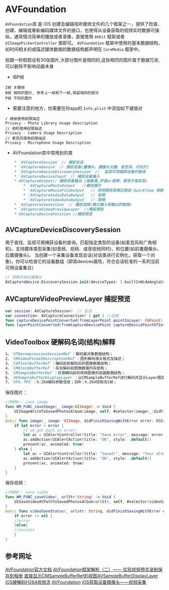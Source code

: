# AVFoundation
`AVFoundation`库 是 iOS 创建及编辑视听媒体文件的几个框架之一，提供了检查、创建、编辑或重新编码媒体文件的接口，也使得从设备获取的视频实时数据可操纵。通常情况简单的播放或者录像，直接使用 `AVKit` 框架或者 `UIImagePickerController` 类即可。
`AVFoundation` 框架中使用的基本数据结构，如时间相关的或描述媒体数据的数据结构都声明在 `CoreMedia` 框架中。

拍摄一秒假假设有30张图片,大部分图片是相同的,这些相同的图片属于数据冗余,可以删除不影响动画本身

* IBP帧
```
I帧 关键帧
B帧 相同的图片, 参考上一帧和下一帧,保留相同的部分
P帧 不同的图片
```

* 需要注意的地方，你需要在你app的 `Info.plist` 中添加如下键值对
```
/ 相册使用权限描述
Privacy - Photo Library Usage Description
// 相机使用权限描述
Privacy - Camera Usage Description
// 麦克风使用权限描述
Privacy - Microphone Usage Description
```

* AVFoundation库中常用到的类
```markdown
    * `AVCaptureSession` // 捕捉会话
    * `AVCaptureDevice` // 捕捉设备(摄像头、摄像头光圈、麦克风、闪光灯)
    * `AVCaptureDeviceDiscoverySession` //  监视可用捕获设备的查询
    * `AVCaptureDeviceInput` // 捕捉设备输入
    * AVCaptureOutput// 捕捉设备输出 (抽象类,声音or视频，使用子类实现)
        * `AVCapturePhotoOutput`  //静态图片
        * `AVCaptureMovieFileOutput`  // 将视频和音频记录到 QuickTime 电影文件的捕获输出
        * `AVCaptureAudioDataOutput`  // 音频
        * `AVCaptureVideoDataOutput`  // 视频
    * `AVCaptureConnection` // 捕捉连接(建立输入和输出的链接)
    * `AVCaptureVideoPreviewLayer` //捕捉预览
    * AVCaptureDevicePosition //捕捉预览
```

## AVCaptureDeviceDiscoverySession
用于查找、监视可用捕获设备的查询。匹配指定类型的设备(如麦克风和广角相机)。支持媒体类型采集(如音频、视频、或音视频同时)，和位置(如前置摄像头、后置摄像头)。
当创建一个采集设备发现会话(对该类进行实例化，获取一个对象)，你可以检查它的设备数组（即其devices属性，符合会话标准的一系列当前可用设备集合）

```swift
// 获取所有的摄像头
AVCaptureDevice.DiscoverySession.init(deviceTypes: [.builtInWideAngleCamera], mediaType: .video, position: .unspecified).devices
```


## AVCaptureVideoPreviewLayer 捕捉预览
```swift
var session: AVCaptureSession?  // 会话
var connection: AVCaptureConnection? { get } //连接
func captureDevicePointConverted(fromLayerPoint pointInLayer: CGPoint) -> CGPoint //屏幕坐标系转换为 摄像头坐标
func layerPointConverted(fromCaptureDevicePoint captureDevicePointOfInterest: CGPoint) -> CGPoint // 摄像头坐标转换为屏幕坐标
```


## VideoToolbox 硬解码名词(结构)解释
```markdown
1、`VTDecompressionSessionRef`：解码器对象数据结构；
2、`CMVideoFormatDescriptionRef`：图形解码相关格式及描述；
3、`CVPixelBufferRef`：编码前和解码后的图像数据结构；
4、`CMBlockBufferRef`：存在解码前图像数据内存结构；
5、`CMSampleBufferRef`：存放解码前的视频图像的容器数据结构；
6、`AVSampleBufferDisplayLayer`：以CMSampleBufferRef进行解码并显示Layer图层；
7、`SPS、PPS`：h.264解码参数信息；IDR：h.264视频流I帧；
```

保存图片：
```swift
//MARK:- save image
func WM_FUNC_saveImage(_ image:UIImage) -> Void {
    UIImageWriteToSavedPhotosAlbum(image, self, #selector(image(_:didFinishSavingWithError:contextInfo:)), nil)
}
@objc func image(_ image: UIImage, didFinishSavingWithError error: NSError?, contextInfo: UnsafeRawPointer) {
    if let error = error {
        // we got back an error!
        let ac = UIAlertController(title: "Save error", message: error.localizedDescription, preferredStyle: .alert)
        ac.addAction(UIAlertAction(title: "OK", style: .default))
        present(ac, animated: true)
    } else {
        let ac = UIAlertController(title: "Saved!", message: "Your altered image has been saved to your photos.", preferredStyle: .alert)
        ac.addAction(UIAlertAction(title: "OK", style: .default))
        present(ac, animated: true)
    }
}
```

保存视频：
```swift
//MARK:- save video
func WM_FUNC_saveVideo(_ urlStr:String) -> Void {
    UISaveVideoAtPathToSavedPhotosAlbum(urlStr, self, #selector(videoSaveStatus(_:didFinishSavingWithError:contextInfo:)), nil)
}
@objc func videoSaveStatus(_ urlstr: String, didFinishSavingWithError error: NSError?, contextInfo: UnsafeRawPointer){
    if error != nil {
    //error
    }else{
    //success
    }
}
```

## 参考网址
[AVFoundation官方文档](https://developer.apple.com/av-foundation/)
[AVFoundation框架解析（二）—— 实现视频预览录制保存到相册](https://www.jianshu.com/p/81d17b92fb1b)
[直接显示CMSampleBufferRef的视图AVSampleBufferDisplayLayer](https://blog.csdn.net/Xoxo_x/article/details/84039012)
[iOS硬解码H264视频流](https://www.jianshu.com/p/a716dce3b862)
[AVFoundation](https://juejin.cn/post/7018816531425394719)
[iOS获取设备摄像头——视频采集](https://www.jianshu.com/p/320d73482c35)